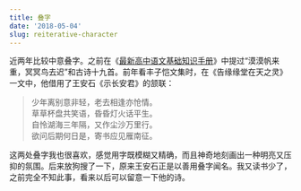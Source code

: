```yaml
---
title: 叠字
date: '2018-05-04'
slug: reiterative-character
---
```


近两年比较中意叠字。之前在《[最新高中语文基础知识手册](/cn/2018/01/yu-wen-ji-chu/)》中提过“漠漠帆来重，冥冥鸟去迟”和古诗十九首。前年看丰子恺文集时，在《告缘缘堂在天之灵》一文中，他借用了王安石《示长安君》的颔联：

> 少年离别意非轻，老去相逢亦怆情。  
草草杯盘共笑语，昏昏灯火话平生。  
自怜湖海三年隔，又作尘沙万里行。  
欲问后期何日是，寄书应见雁南征。

这两处叠字我也很喜欢，感觉用字既模糊又精确，而且神奇地刻画出一种明亮又压抑的氛围。后来放狗搜了一下，原来王安石正是以善用叠字闻名。我又读书少了，之前完全不知此事，看来以后可以留意一下他的诗。
